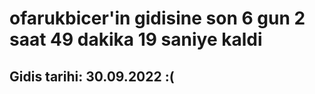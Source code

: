 # ofarukbicer'in gidisine son 6 gun 2 saat 49 dakika 19 saniye kaldi

## Gidis tarihi: 30.09.2022 :(